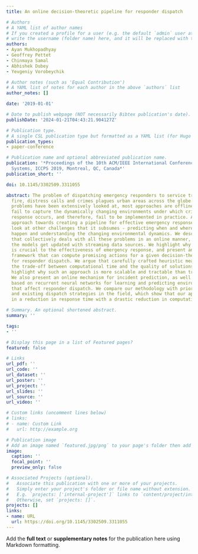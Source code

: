 ```yaml
---
title: An online decision-theoretic pipeline for responder dispatch

# Authors
# A YAML list of author names
# If you created a profile for a user (e.g. the default `admin` user at `content/authors/admin/`), 
# write the username (folder name) here, and it will be replaced with their full name and linked to their profile.
authors:
- Ayan Mukhopadhyay
- Geoffrey Pettet
- Chinmaya Samal
- Abhishek Dubey
- Yevgeniy Vorobeychik

# Author notes (such as 'Equal Contribution')
# A YAML list of notes for each author in the above `authors` list
author_notes: []

date: '2019-01-01'

# Date to publish webpage (NOT necessarily Bibtex publication's date).
publishDate: '2024-01-21T04:43:21.904127Z'

# Publication type.
# A single CSL publication type but formatted as a YAML list (for Hugo requirements).
publication_types:
- paper-conference

# Publication name and optional abbreviated publication name.
publication: '*Proceedings of the 10th ACM/IEEE International Conference on Cyber-Physical
  Systems, ICCPS 2019, Montreal, QC, Canada*'
publication_short: ''

doi: 10.1145/3302509.3311055

abstract: The problem of dispatching emergency responders to service traffic accidents,
  fire, distress calls and crimes plagues urban areas across the globe. While such
  problems have been extensively looked at, most approaches are offline. Such methodologies
  fail to capture the dynamically changing environments under which critical emergency
  response occurs, and therefore, fail to be implemented in practice. Any holistic
  approach towards creating a pipeline for effective emergency response must also
  look at other challenges that it subsumes - predicting when and where incidents
  happen and understanding the changing environmental dynamics. We describe a system
  that collectively deals with all these problems in an online manner, meaning that
  the models get updated with streaming data sources. We highlight why such an approach
  is crucial to the effectiveness of emergency response, and present an algorithmic
  framework that can compute promising actions for a given decision-theoretic model
  for responder dispatch. We argue that carefully crafted heuristic measures can balance
  the trade-off between computational time and the quality of solutions achieved and
  highlight why such an approach is more scalable and tractable than traditional approaches.
  We also present an online mechanism for incident prediction, as well as an approach
  based on recurrent neural networks for learning and predicting environmental features
  that affect responder dispatch. We compare our methodology with prior state-of-the-art
  and existing dispatch strategies in the field, which show that our approach results
  in a reduction in response time with a drastic reduction in computational time.

# Summary. An optional shortened abstract.
summary: ''

tags:
- ''

# Display this page in a list of Featured pages?
featured: false

# Links
url_pdf: ''
url_code: ''
url_dataset: ''
url_poster: ''
url_project: ''
url_slides: ''
url_source: ''
url_video: ''

# Custom links (uncomment lines below)
# links:
# - name: Custom Link
#   url: http://example.org

# Publication image
# Add an image named `featured.jpg/png` to your page's folder then add a caption below.
image:
  caption: ''
  focal_point: ''
  preview_only: false

# Associated Projects (optional).
#   Associate this publication with one or more of your projects.
#   Simply enter your project's folder or file name without extension.
#   E.g. `projects: ['internal-project']` links to `content/project/internal-project/index.md`.
#   Otherwise, set `projects: []`.
projects: []
links:
- name: URL
  url: https://doi.org/10.1145/3302509.3311055
---
```


Add the **full text** or **supplementary notes** for the publication here using Markdown formatting.
